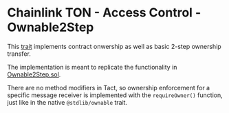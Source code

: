 # Chainlink TON - Access Control - Ownable2Step

This [trait](https://docs.tact-lang.org/book/types/#traits) implements contract onwership as well as basic 2-step ownership transfer.

The implementation is meant to replicate the functionality in [Ownable2Step.sol](https://github.com/smartcontractkit/chainlink-evm/blob/develop/contracts/src/v0.8/shared/access/Ownable2Step.sol).

There are no method modifiers in Tact, so ownership enforcement for a specific message receiver is implemented with the `requireOwner()` function, just like in the native `@stdlib/ownable` trait.



